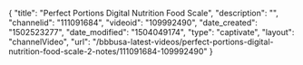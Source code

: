 {
    "title": "Perfect Portions Digital Nutrition Food Scale",
    "description": "",
    "channelid": "111091684",
    "videoid": "109992490",
    "date_created": "1502523277",
    "date_modified": "1504049174",
    "type": "captivate",
    "layout": "channelVideo",
    "url": "\/bbbusa-latest-videos\/perfect-portions-digital-nutrition-food-scale-2-notes\/111091684-109992490"
}